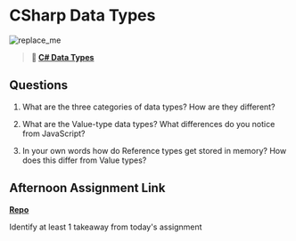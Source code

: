 # CSharp Data Types

![replace_me](https://codeworks.blob.core.windows.net/public/assets/img/illustrations/placeholder.svg)

> **📖 [C# Data Types](https://codeworksacademy.com/fs-student-guide/resources/wk10/01-CSharp-Generics)**

## Questions

1. What are the three categories of data types? How are they different?

2. What are the Value-type data types? What differences do you notice from JavaScript?

3. In your own words how do Reference types get stored in memory? How does this differ from Value types?


## Afternoon Assignment Link

**[Repo](https://github.com/JonahWood/<ASSIGNMENT_REPO>)**

Identify at least 1 takeaway from today's assignment

